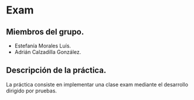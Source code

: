 # Exam

## Miembros del grupo.
* Estefanía Morales Luís.
* Adrián Calzadilla González.

## Descripción de la práctica.
La práctica consiste en implementar una clase exam mediante el desarrollo dirigido por pruebas.
